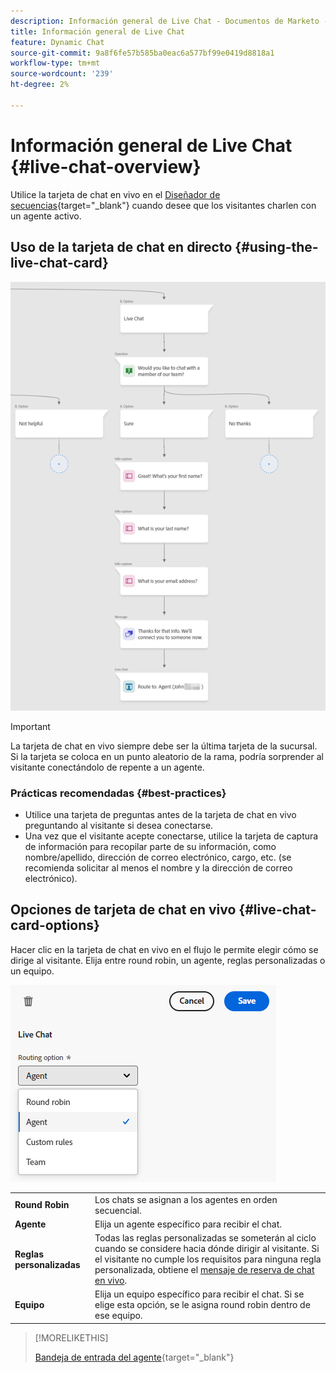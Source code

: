 ```yaml
---
description: Información general de Live Chat - Documentos de Marketo - Documentación del producto
title: Información general de Live Chat
feature: Dynamic Chat
source-git-commit: 9a8f6fe57b585ba0eac6a577bf99e0419d8818a1
workflow-type: tm+mt
source-wordcount: '239'
ht-degree: 2%

---
```


# Información general de Live Chat {#live-chat-overview}

Utilice la tarjeta de chat en vivo en el [Diseñador de secuencias](/help/marketo/product-docs/demand-generation/dynamic-chat/automated-chat/stream-designer.md){target="_blank"} cuando desee que los visitantes charlen con un agente activo.

## Uso de la tarjeta de chat en directo {#using-the-live-chat-card}

![](assets/live-chat-overview-1.png)

>[!IMPORTANT]
>
>La tarjeta de chat en vivo siempre debe ser la última tarjeta de la sucursal. Si la tarjeta se coloca en un punto aleatorio de la rama, podría sorprender al visitante conectándolo de repente a un agente.

### Prácticas recomendadas {#best-practices}

* Utilice una tarjeta de preguntas antes de la tarjeta de chat en vivo preguntando al visitante si desea conectarse.
* Una vez que el visitante acepte conectarse, utilice la tarjeta de captura de información para recopilar parte de su información, como nombre/apellido, dirección de correo electrónico, cargo, etc. (se recomienda solicitar al menos el nombre y la dirección de correo electrónico).

## Opciones de tarjeta de chat en vivo {#live-chat-card-options}

Hacer clic en la tarjeta de chat en vivo en el flujo le permite elegir cómo se dirige al visitante. Elija entre round robin, un agente, reglas personalizadas o un equipo.

![](assets/live-chat-overview-2.png)

<table> 
 <tbody> 
  <tr> 
   <td><b>Round Robin</b></td>
   <td>Los chats se asignan a los agentes en orden secuencial.</td>
  </tr> 
  <tr> 
   <td><b>Agente</b></td>
   <td>Elija un agente específico para recibir el chat.</td>
  </tr>
    <tr> 
   <td><b>Reglas personalizadas</b></td>
   <td>Todas las reglas personalizadas se someterán al ciclo cuando se considere hacia dónde dirigir al visitante. Si el visitante no cumple los requisitos para ninguna regla personalizada, obtiene el <a href="/help/marketo/product-docs/demand-generation/dynamic-chat/setup-and-configuration/agent-management.md#live-chat-fallback" target="_blank">mensaje de reserva de chat en vivo</a>.</td>
  </tr> 
  <tr> 
   <td><b>Equipo</b></td>
   <td>Elija un equipo específico para recibir el chat. Si se elige esta opción, se le asigna round robin dentro de ese equipo.</td>
  </tr>
 </tbody> 
</table>

>[!MORELIKETHIS]
>
>[Bandeja de entrada del agente](/help/marketo/product-docs/demand-generation/dynamic-chat/live-chat/agent-inbox.md){target="_blank"}
